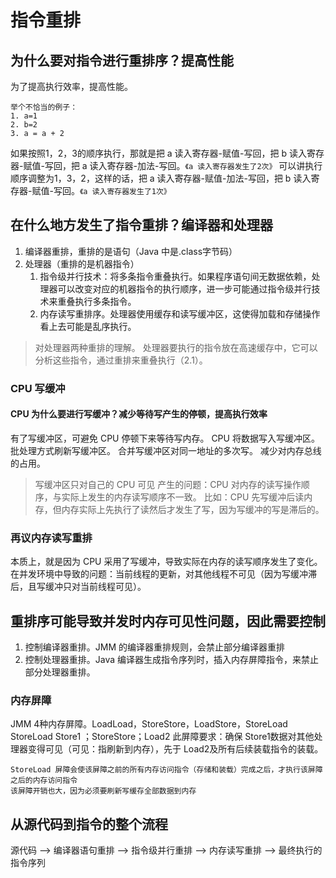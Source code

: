 # 指令重排

## 为什么要对指令进行重排序？提高性能

为了提高执行效率，提高性能。

```text
举个不恰当的例子：
1. a=1
2. b=2
3. a = a + 2
```

如果按照1，2，3的顺序执行，那就是把 a 读入寄存器-赋值-写回，把 b 读入寄存器-赋值-写回，把 a 读入寄存器-加法-写回。`《a 读入寄存器发生了2次》` 可以讲执行顺序调整为1，3，2，这样的话，把 a 读入寄存器-赋值-加法-写回，把 b 读入寄存器-赋值-写回。`《a 读入寄存器发生了1次》`

## 在什么地方发生了指令重排？编译器和处理器

1. 编译器重排，重排的是语句（Java 中是.class字节码）
2. 处理器（重排的是机器指令）
   1. 指令级并行技术：将多条指令重叠执行。如果程序语句间无数据依赖，处理器可以改变对应的机器指令的执行顺序，进一步可能通过指令级并行技术来重叠执行多条指令。
   2. 内存读写重排序。处理器使用缓存和读写缓冲区，这使得加载和存储操作看上去可能是乱序执行。

> 对处理器两种重排的理解。 处理器要执行的指令放在高速缓存中，它可以分析这些指令，通过重排来重叠执行（2.1）。

### CPU 写缓冲

#### CPU 为什么要进行写缓冲？减少等待写产生的停顿，提高执行效率

有了写缓冲区，可避免 CPU 停顿下来等待写内存。 CPU 将数据写入写缓冲区。 批处理方式刷新写缓冲区。 合并写缓冲区对同一地址的多次写。 减少对内存总线的占用。

> 写缓冲区只对自己的 CPU 可见 产生的问题：CPU 对内存的读写操作顺序，与实际上发生的内存读写顺序不一致。 比如：CPU 先写缓冲后读内存，但内存实际上先执行了读然后才发生了写，因为写缓冲的写是滞后的。

### 再议内存读写重排

本质上，就是因为 CPU 采用了写缓冲，导致实际在内存的读写顺序发生了变化。 在并发环境中导致的问题：当前线程的更新，对其他线程不可见（因为写缓冲滞后，且写缓冲只对当前线程可见）。

## 重排序可能导致并发时内存可见性问题，因此需要控制

1. 控制编译器重排。JMM 的编译器重排规则，会禁止部分编译器重排
2. 控制处理器重排。Java 编译器生成指令序列时，插入内存屏障指令，来禁止部分处理器重排。

### 内存屏障

JMM 4种内存屏障。LoadLoad，StoreStore，LoadStore，StoreLoad StoreLoad Store1 ；StoreStore；Load2 此屏障要求：确保 Store1数据对其他处理器变得可见（可见：指刷新到内存），先于 Load2及所有后续装载指令的装载。

```text
StoreLoad 屏障会使该屏障之前的所有内存访问指令（存储和装载）完成之后，才执行该屏障之后的内存访问指令
该屏障开销也大，因为必须要刷新写缓存全部数据到内存
```

## 从源代码到指令的整个流程

源代码 --&gt; 编译器语句重排 --&gt; 指令级并行重排 --&gt; 内存读写重排 --&gt; 最终执行的指令序列

